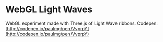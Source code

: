 # WebGL Light Waves

 WebGL experiment made with Three.js of Light Wave ribbons. Codepen: [http://codepen.io/paulmg/pen/VvprpY](http://codepen.io/paulmg/pen/VvprpY)
